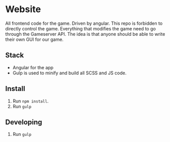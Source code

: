 # Website

All frontend code for the game. Driven by angular. This repo is forbidden to directly control the game. Everything that modifies the game need to go through the Gameserver API. The idea is that anyone should be able to write their own GUI for our game.

## Stack

 - Angular for the app
 - Gulp is used to minify and build all SCSS and JS code.

## Install

1. Run `npm install`.
2. Run `gulp`

## Developing

1. Run `gulp`